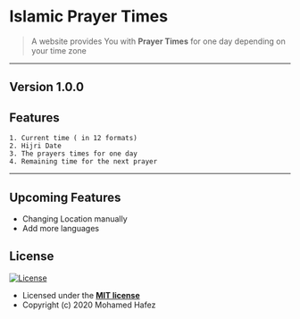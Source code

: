 # Islamic Prayer Times

> A website provides You with **Prayer Times**  for one day depending on your time zone

---
 **Version 1.0.0**
---

## Features
	1. Current time ( in 12 formats)
	2. Hijri Date
	3. The prayers times for one day
	4. Remaining time for the next prayer

---
## Upcoming Features
  - Changing Location manually
  - Add more languages


## License
[![License](http://img.shields.io/:license-mit-blue.svg?style=flat-square)](http://badges.mit-license.org)

- Licensed under the **[MIT license](LICENSE)**
- Copyright (c) 2020 Mohamed Hafez
